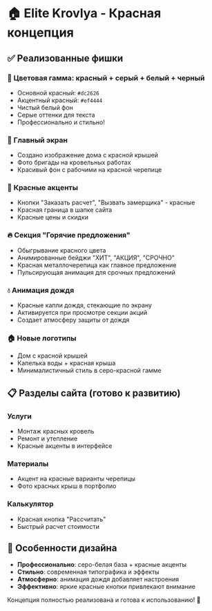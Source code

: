 # 🏠 Elite Krovlya - Красная концепция

## ✅ Реализованные фишки

### 🎨 **Цветовая гамма: красный + серый + белый + черный**
- Основной красный: `#dc2626`
- Акцентный красный: `#ef4444` 
- Чистый белый фон
- Серые оттенки для текста
- Профессионально и стильно!

### 🏡 **Главный экран**
- Создано изображение дома с красной крышей
- Фото бригады на кровельных работах
- Красивый фон с рабочими на красной черепице

### 🔴 **Красные акценты**
- Кнопки "Заказать расчет", "Вызвать замерщика" - красные
- Красная граница в шапке сайта
- Красные цены и скидки

### 🔥 **Секция "Горячие предложения"**
- Обыгрывание красного цвета
- Анимированные бейджи "ХИТ", "АКЦИЯ", "СРОЧНО"
- Красная металлочерепица как главное предложение
- Пульсирующая анимация для срочных предложений

### 💧 **Анимация дождя**
- Красные капли дождя, стекающие по экрану
- Активируется при просмотре секции акций
- Создает атмосферу защиты от дождя

### 🏠 **Новые логотипы**
- Дом с красной крышей
- Капелька воды + красная крыша
- Минималистичный стиль в серо-красной гамме

## 📋 **Разделы сайта (готово к развитию)**

### Услуги
- Монтаж красных кровель
- Ремонт и утепление
- Красные акценты в интерфейсе

### Материалы  
- Акцент на красные варианты черепицы
- Фото красных крыш в портфолио

### Калькулятор
- Красная кнопка "Рассчитать"
- Быстрый расчет стоимости

## 🎯 **Особенности дизайна**

- **Профессионально**: серо-белая база + красные акценты
- **Стильно**: современная типографика и эффекты
- **Атмосферно**: анимация дождя добавляет настроения
- **Эффективно**: яркие красные кнопки привлекают внимание

Концепция полностью реализована и готова к использованию! 🚀